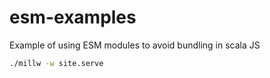 # esm-examples
Example of using ESM modules to avoid bundling in scala JS


```sh
./millw -w site.serve
```

